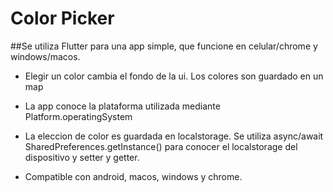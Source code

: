 # Color Picker

##Se utiliza Flutter para una app simple, que funcione en celular/chrome y windows/macos.

- Elegir un color cambia el fondo de la ui. Los colores son guardado en un map
- La app conoce la plataforma utilizada mediante Platform.operatingSystem
- La eleccion de color es guardada en localstorage. Se utiliza  async/await SharedPreferences.getInstance() para conocer el localstorage del dispositivo y 
setter y getter.

- Compatible con android, macos, windows y chrome.
 

